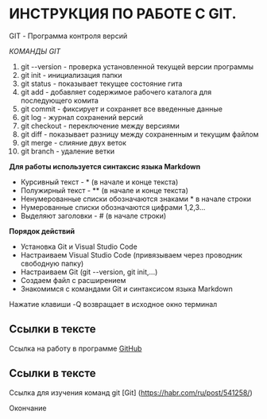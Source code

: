 # ИНСТРУКЦИЯ ПО РАБОТЕ С GIT.

GIT - Программа контроля версий

*КОМАНДЫ GIT*
1. git --version - проверка установленной текущей версии программы
2. git init - инициализация папки
3. git status - показывает текущее состояние гита
4. git add - добавляет содержимое рабочего каталога для последующего комита
5. git commit - фиксирует и сохраняет все введенные данные
6. git log - журнал сохранений версий
7. git checkout - переключение между версиями
8. git diff - показывает разницу между сохраненным и текущим файлом
9. git merge - слияние двух веток
10. git branch - удаление ветки

**Для работы используется синтаксис языка Markdown**
* Курсивный текст - * (в начале и конце текста)
* Полужирный текст - ** (в начале и конце текста)
* Ненумерованные списки обозначаются знаками * в начале строки
* Нумерованные списки обозначаются цифрами 1,2,3... 
* Выделяют заголовки - # (в начале строки)

**Порядок действий**
* Установка Git и Visual Studio Code
* Настраиваем Visual Studio Code (привязываем через проводник свободную папку)
* Настраиваем Git (git --version, git init,...)
* Создаем файл с расширением
* Знакомимся с командами Git и синтаксисом языка Markdown

Нажатие клавиши -Q возвращает в исходное окно терминал

## Ссылки в тексте

Ссылка на работу в программе [GitHub](https://github.com)
## Ссылки в тексте

Ссылка для изучения команд git [Git] (https://habr.com/ru/post/541258/)

Окончание 